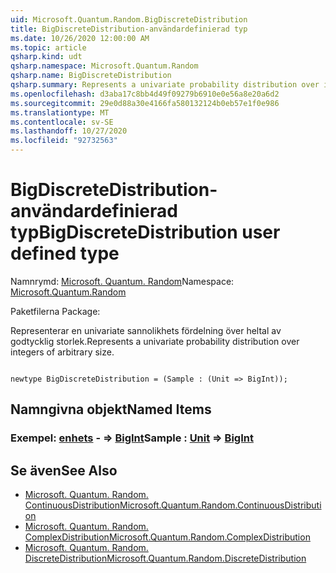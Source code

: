 ```yaml
---
uid: Microsoft.Quantum.Random.BigDiscreteDistribution
title: BigDiscreteDistribution-användardefinierad typ
ms.date: 10/26/2020 12:00:00 AM
ms.topic: article
qsharp.kind: udt
qsharp.namespace: Microsoft.Quantum.Random
qsharp.name: BigDiscreteDistribution
qsharp.summary: Represents a univariate probability distribution over integers of arbitrary size.
ms.openlocfilehash: d3aba17c8bb4d49f09279b6910e0e56a8e20a6d2
ms.sourcegitcommit: 29e0d88a30e4166fa580132124b0eb57e1f0e986
ms.translationtype: MT
ms.contentlocale: sv-SE
ms.lasthandoff: 10/27/2020
ms.locfileid: "92732563"
---
```

# <a name="bigdiscretedistribution-user-defined-type"></a><span data-ttu-id="14a2b-102">BigDiscreteDistribution-användardefinierad typ</span><span class="sxs-lookup"><span data-stu-id="14a2b-102">BigDiscreteDistribution user defined type</span></span>

<span data-ttu-id="14a2b-103">Namnrymd: [Microsoft. Quantum. Random](xref:Microsoft.Quantum.Random)</span><span class="sxs-lookup"><span data-stu-id="14a2b-103">Namespace: [Microsoft.Quantum.Random](xref:Microsoft.Quantum.Random)</span></span>

<span data-ttu-id="14a2b-104">Paketfilerna [](https://nuget.org/packages/)</span><span class="sxs-lookup"><span data-stu-id="14a2b-104">Package: [](https://nuget.org/packages/)</span></span>


<span data-ttu-id="14a2b-105">Representerar en univariate sannolikhets fördelning över heltal av godtycklig storlek.</span><span class="sxs-lookup"><span data-stu-id="14a2b-105">Represents a univariate probability distribution over integers of arbitrary size.</span></span>

```qsharp

newtype BigDiscreteDistribution = (Sample : (Unit => BigInt));
```



## <a name="named-items"></a><span data-ttu-id="14a2b-106">Namngivna objekt</span><span class="sxs-lookup"><span data-stu-id="14a2b-106">Named Items</span></span>

### <a name="sample--unit--bigint"></a><span data-ttu-id="14a2b-107">Exempel: [enhets](xref:microsoft.quantum.lang-ref.unit) - => [BigInt](xref:microsoft.quantum.lang-ref.bigint)</span><span class="sxs-lookup"><span data-stu-id="14a2b-107">Sample : [Unit](xref:microsoft.quantum.lang-ref.unit) => [BigInt](xref:microsoft.quantum.lang-ref.bigint)</span></span> 



## <a name="see-also"></a><span data-ttu-id="14a2b-108">Se även</span><span class="sxs-lookup"><span data-stu-id="14a2b-108">See Also</span></span>

- [<span data-ttu-id="14a2b-109">Microsoft. Quantum. Random. ContinuousDistribution</span><span class="sxs-lookup"><span data-stu-id="14a2b-109">Microsoft.Quantum.Random.ContinuousDistribution</span></span>](xref:Microsoft.Quantum.Random.ContinuousDistribution)
- [<span data-ttu-id="14a2b-110">Microsoft. Quantum. Random. ComplexDistribution</span><span class="sxs-lookup"><span data-stu-id="14a2b-110">Microsoft.Quantum.Random.ComplexDistribution</span></span>](xref:Microsoft.Quantum.Random.ComplexDistribution)
- [<span data-ttu-id="14a2b-111">Microsoft. Quantum. Random. DiscreteDistribution</span><span class="sxs-lookup"><span data-stu-id="14a2b-111">Microsoft.Quantum.Random.DiscreteDistribution</span></span>](xref:Microsoft.Quantum.Random.DiscreteDistribution)